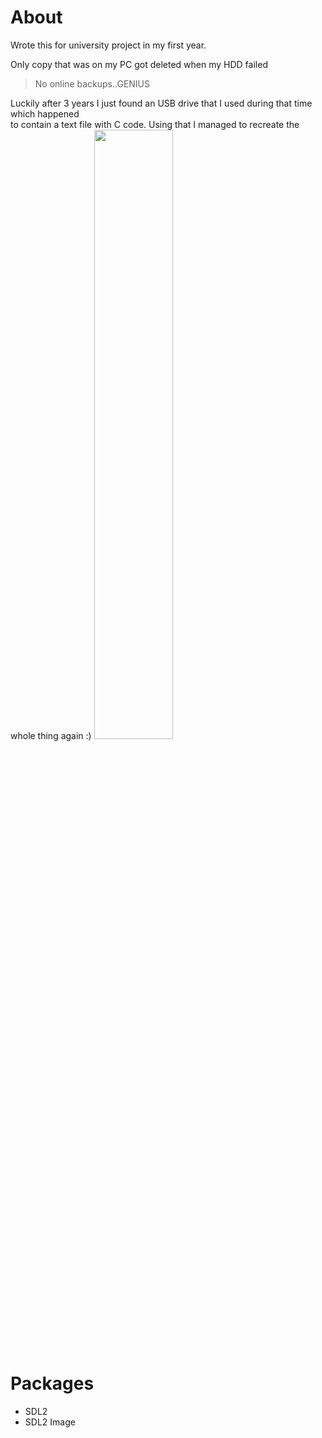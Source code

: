 # About
Wrote this for university project in my first year.

Only copy that was on my PC got deleted when my HDD failed 
>No online backups..GENIUS

Luckily after 3 years I just found an USB drive that I used during that time which happened<br /> to contain a text file with C code. Using that I managed to recreate the whole thing again :)
<img src="https://mykes.s-ul.eu/dQcmLNTc" width = 50% height = auto>

# Packages
- SDL2
- SDL2 Image

